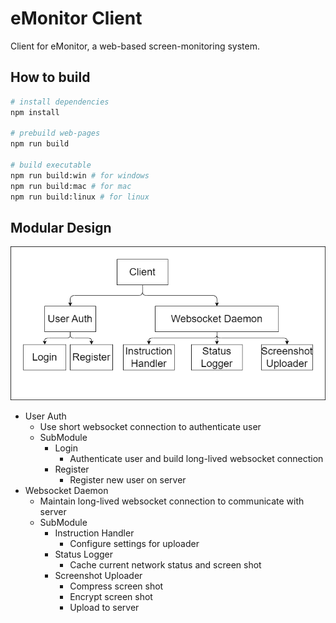 # eMonitor Client

Client for eMonitor, a web-based screen-monitoring system.

## How to build

```bash
# install dependencies
npm install

# prebuild web-pages 
npm run build

# build executable
npm run build:win # for windows
npm run build:mac # for mac
npm run build:linux # for linux
```

## Modular Design

![eMonitor Client](resources/mod.png)

- User Auth
  - Use short websocket connection to authenticate user
  - SubModule
    - Login
      - Authenticate user and build long-lived websocket connection
    - Register
      - Register new user on server
- Websocket Daemon
  - Maintain long-lived websocket connection to communicate with server
  - SubModule
    - Instruction Handler
      - Configure settings for uploader
    - Status Logger
      - Cache current network status and screen shot
    - Screenshot Uploader
      - Compress screen shot
      - Encrypt screen shot
      - Upload to server
